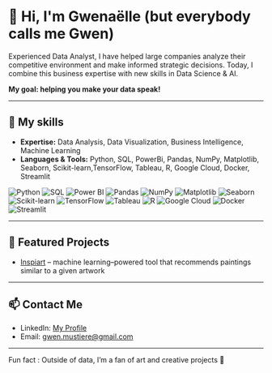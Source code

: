 # 👋 Hi, I'm Gwenaëlle (but everybody calls me Gwen)

Experienced Data Analyst, I have helped large companies analyze their competitive environment and make informed strategic decisions. Today, I combine this business expertise with new skills in Data Science & AI.

**My goal: helping you make your data speak!**


---

## 🚀 My skills

- **Expertise:** Data Analysis, Data Visualization, Business Intelligence, Machine Learning
- **Languages & Tools:** Python, SQL, PowerBi, Pandas, NumPy, Matplotlib, Seaborn,  Scikit-learn,TensorFlow, Tableau, R, Google Cloud, Docker, Streamlit

![Python](https://img.shields.io/badge/Python-3776AB?style=for-the-badge&logo=python&logoColor=white)
![SQL](https://img.shields.io/badge/SQL-4479A1?style=for-the-badge&logo=postgresql&logoColor=white)
![Power BI](https://img.shields.io/badge/Power%20BI-F2C811?style=for-the-badge&logo=power-bi&logoColor=white)
![Pandas](https://img.shields.io/badge/Pandas-150458?style=for-the-badge&logo=pandas&logoColor=white)
![NumPy](https://img.shields.io/badge/NumPy-013243?style=for-the-badge&logo=numpy&logoColor=white)
![Matplotlib](https://img.shields.io/badge/Matplotlib-11557C?style=for-the-badge&logo=matplotlib&logoColor=white)
![Seaborn](https://img.shields.io/badge/Seaborn-4C72B0?style=for-the-badge&logo=seaborn&logoColor=white)
![Scikit-learn](https://img.shields.io/badge/Scikit--learn-F7931E?style=for-the-badge&logo=scikit-learn&logoColor=white)
![TensorFlow](https://img.shields.io/badge/TensorFlow-FF6F00?style=for-the-badge&logo=tensorflow&logoColor=white)
![Tableau](https://img.shields.io/badge/Tableau-E97627?style=for-the-badge&logo=tableau&logoColor=white)
![R](https://img.shields.io/badge/R-276DC3?style=for-the-badge&logo=r&logoColor=white)
![Google Cloud](https://img.shields.io/badge/Google%20Cloud-4285F4?style=for-the-badge&logo=googlecloud&logoColor=white)
![Docker](https://img.shields.io/badge/Docker-2496ED?style=for-the-badge&logo=docker&logoColor=white)
![Streamlit](https://img.shields.io/badge/Streamlit-FF4B4B?style=for-the-badge&logo=streamlit&logoColor=white)


---

## 📂 Featured Projects
- [Inspiart](https://github.com/gwen-m97/inspiart) – machine learning–powered tool that recommends paintings similar to a given artwork

---

## 📫 Contact Me
- LinkedIn: [My Profile](www.linkedin.com/in/gwenaëlle-mustière)
- Email: gwen.mustiere@gmail.com

---

Fun fact : Outside of data, I’m a fan of art and creative projects 🎨
